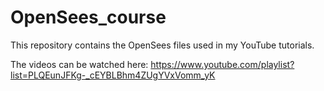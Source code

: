 # OpenSees_course
This repository contains the OpenSees files used in my YouTube tutorials.

The videos can be watched here:
https://www.youtube.com/playlist?list=PLQEunJFKg-_cEYBLBhm4ZUgYVxVomm_yK
